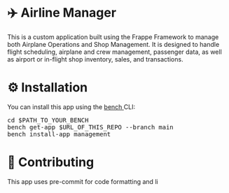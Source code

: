 # ✈️ Airline Manager
This is a custom application built using the Frappe Framework to manage both Airplane Operations and Shop Management. It is designed to handle flight scheduling, airplane and crew management, passenger data, as well as airport or in-flight shop inventory, sales, and transactions.

# ⚙️ Installation
You can install this app using the [bench ](https://github.com/frappe/bench)CLI:

<pre>cd $PATH_TO_YOUR_BENCH
bench get-app $URL_OF_THIS_REPO --branch main
bench install-app management</pre>

# 🤝 Contributing
This app uses pre-commit for code formatting and li


